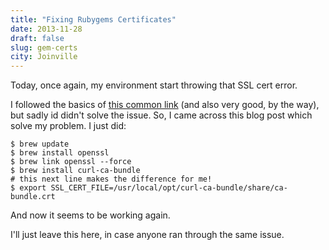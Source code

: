 ```yaml
---
title: "Fixing Rubygems Certificates"
date: 2013-11-28
draft: false
slug: gem-certs
city: Joinville
---
```


Today, once again, my environment start throwing that SSL cert error.

I followed the basics of [this common link](http://railsapps.github.io/openssl-certificate-verify-failed.html) (and also very good, by the way), but sadly id didn't solve the issue. So, I came across this blog post which solve my problem. I just did:

```
$ brew update
$ brew install openssl
$ brew link openssl --force
$ brew install curl-ca-bundle
# this next line makes the difference for me!
$ export SSL_CERT_FILE=/usr/local/opt/curl-ca-bundle/share/ca-bundle.crt
```

And now it seems to be working again.

I'll just leave this here, in case anyone ran through the same issue.